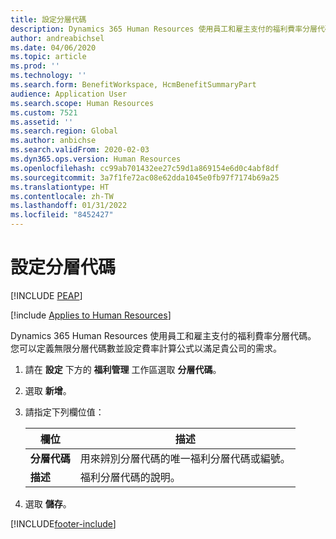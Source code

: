 ```yaml
---
title: 設定分層代碼
description: Dynamics 365 Human Resources 使用員工和雇主支付的福利費率分層代碼。
author: andreabichsel
ms.date: 04/06/2020
ms.topic: article
ms.prod: ''
ms.technology: ''
ms.search.form: BenefitWorkspace, HcmBenefitSummaryPart
audience: Application User
ms.search.scope: Human Resources
ms.custom: 7521
ms.assetid: ''
ms.search.region: Global
ms.author: anbichse
ms.search.validFrom: 2020-02-03
ms.dyn365.ops.version: Human Resources
ms.openlocfilehash: cc99ab701432ee27c59d1a869154e6d0c4abf8df
ms.sourcegitcommit: 3a7f1fe72ac08e62dda1045e0fb97f7174b69a25
ms.translationtype: HT
ms.contentlocale: zh-TW
ms.lasthandoff: 01/31/2022
ms.locfileid: "8452427"
---
```

# <a name="set-up-tier-codes"></a>設定分層代碼


[!INCLUDE [PEAP](../includes/peap-2.md)]

[!include [Applies to Human Resources](../includes/applies-to-hr.md)]

Dynamics 365 Human Resources 使用員工和雇主支付的福利費率分層代碼。 您可以定義無限分層代碼數並設定費率計算公式以滿足貴公司的需求。

1. 請在 **設定** 下方的 **福利管理** 工作區選取 **分層代碼**。

2. 選取 **新增**。

3. 請指定下列欄位值：

   | 欄位 | 描述 |
   | --- | --- |
   | **分層代碼** | 用來辨別分層代碼的唯一福利分層代碼或編號。 |
   | **描述** | 福利分層代碼的說明。 |

4. 選取 **儲存**。 


[!INCLUDE[footer-include](../includes/footer-banner.md)]
